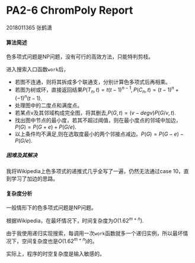 # PA2-6 ChromPoly Report

2018011365 张鹤潇

#### 算法简述

色多项式问题是NP问题，没有可行的高效方法，只能特判剪枝。

进入搜索入口函数`work`后，

- 若图不连通，则将其拆成多个联通支，分别计算色多项式后再相乘。
- 若图为树或环，直接返回结果$P(T_n,t)=t(t-1)^{n-1},P(C_n,t)=(t-1)^n+(-1)^n(t-1)$.
- 处理图中的二度点和满度点。
- 若某点v及其邻域构成完全图，将其删去,$P(G,t)=(v-degv)P(G/v,t)$.
- 找出图中节点的最小度，若其不超过阈值，则在最小度点的邻域中加边，$P(G)=P(G+e)+P(G/e)$.
- 以上条件均不满足,则在选取度最小的两个邻接点减边。$P(G)=P(G-e)-P(G/e)$.

##### 困难及其解决

我将Wikipedia上色多项式的递推式几乎全写了一遍，仍然无法通过case 10，直到学习了加边的思路。

#### 复杂度分析

一般情形下的色多项式问题是NP问题。

根据Wikipedia，在最坏情况下，时间复杂度为$O(1.62^{m+n})$.

由于我使用递归实现搜索，每调用一次`work`函数就多一个递归实例，所以最坏情况下，空间复杂度也是$O(1.62^{m+n})$的。

实际上，程序的时空复杂度是输入敏感的。

